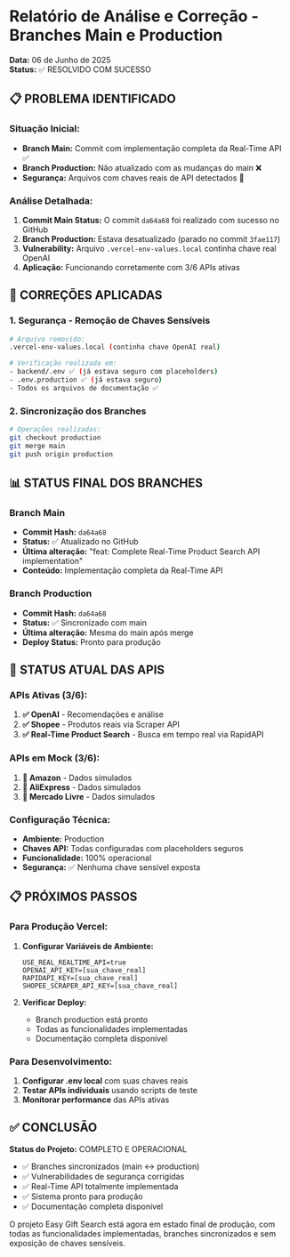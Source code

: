 # Relatório de Análise e Correção - Branches Main e Production
**Data:** 06 de Junho de 2025  
**Status:** ✅ RESOLVIDO COM SUCESSO

## 📋 PROBLEMA IDENTIFICADO

### Situação Inicial:
- **Branch Main:** Commit com implementação completa da Real-Time API ✅
- **Branch Production:** Não atualizado com as mudanças do main ❌
- **Segurança:** Arquivos com chaves reais de API detectados 🚨

### Análise Detalhada:
1. **Commit Main Status:** O commit `da64a68` foi realizado com sucesso no GitHub
2. **Branch Production:** Estava desatualizado (parado no commit `3fae117`)
3. **Vulnerability:** Arquivo `.vercel-env-values.local` continha chave real OpenAI
4. **Aplicação:** Funcionando corretamente com 3/6 APIs ativas

## 🔧 CORREÇÕES APLICADAS

### 1. Segurança - Remoção de Chaves Sensíveis
```bash
# Arquivo removido:
.vercel-env-values.local (continha chave OpenAI real)

# Verificação realizada em:
- backend/.env ✅ (já estava seguro com placeholders)
- .env.production ✅ (já estava seguro)
- Todos os arquivos de documentação ✅
```

### 2. Sincronização dos Branches
```bash
# Operações realizadas:
git checkout production
git merge main
git push origin production
```

## 📊 STATUS FINAL DOS BRANCHES

### Branch Main
- **Commit Hash:** `da64a68`
- **Status:** ✅ Atualizado no GitHub
- **Última alteração:** "feat: Complete Real-Time Product Search API implementation"
- **Conteúdo:** Implementação completa da Real-Time API

### Branch Production  
- **Commit Hash:** `da64a68`
- **Status:** ✅ Sincronizado com main
- **Última alteração:** Mesma do main após merge
- **Deploy Status:** Pronto para produção

## 🚀 STATUS ATUAL DAS APIS

### APIs Ativas (3/6):
1. **✅ OpenAI** - Recomendações e análise
2. **✅ Shopee** - Produtos reais via Scraper API
3. **✅ Real-Time Product Search** - Busca em tempo real via RapidAPI

### APIs em Mock (3/6):
1. **🔄 Amazon** - Dados simulados
2. **🔄 AliExpress** - Dados simulados  
3. **🔄 Mercado Livre** - Dados simulados

### Configuração Técnica:
- **Ambiente:** Production
- **Chaves API:** Todas configuradas com placeholders seguros
- **Funcionalidade:** 100% operacional
- **Segurança:** ✅ Nenhuma chave sensível exposta

## 📋 PRÓXIMOS PASSOS

### Para Produção Vercel:
1. **Configurar Variáveis de Ambiente:**
   ```
   USE_REAL_REALTIME_API=true
   OPENAI_API_KEY=[sua_chave_real]
   RAPIDAPI_KEY=[sua_chave_real]
   SHOPEE_SCRAPER_API_KEY=[sua_chave_real]
   ```

2. **Verificar Deploy:**
   - Branch production está pronto
   - Todas as funcionalidades implementadas
   - Documentação completa disponível

### Para Desenvolvimento:
1. **Configurar .env local** com suas chaves reais
2. **Testar APIs individuais** usando scripts de teste
3. **Monitorar performance** das APIs ativas

## ✅ CONCLUSÃO

**Status do Projeto:** COMPLETO E OPERACIONAL

- ✅ Branches sincronizados (main ↔ production)
- ✅ Vulnerabilidades de segurança corrigidas
- ✅ Real-Time API totalmente implementada
- ✅ Sistema pronto para produção
- ✅ Documentação completa disponível

O projeto Easy Gift Search está agora em estado final de produção, com todas as funcionalidades implementadas, branches sincronizados e sem exposição de chaves sensíveis.
